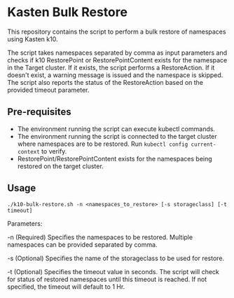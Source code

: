 # Kasten Bulk Restore

This repository contains the script to perform a bulk restore of namespaces using Kasten k10.

The script takes namespaces separated by comma as input parameters and checks if k10 RestorePoint or RestorePointContent exists for the namespace in the Target cluster. If it exists, the script performs a RestoreAction. If it doesn't exist, a warning message is issued and the namespace is skipped. The script also reports the status of the RestoreAction based on the provided timeout parameter.


## Pre-requisites

* The environment running the script can execute kubectl commands.
* The environment running the script is connected to the target cluster where namespaces are to be restored. Run `kubectl config current-context` to verify.
* RestorePoint/RestorePointContent exists for the namespaces being restored on the target cluster.


## Usage

```
./k10-bulk-restore.sh -n <namespaces_to_restore> [-s storageclass] [-t timeout]
```

Parameters:

-n (Required) Specifies the namespaces to be restored. Multiple namespaces can be provided separated by comma.

-s (Optional) Specifies the name of the storageclass to be used for restore.

-t (Optional) Specifies the timeout value in seconds. The script will check for status of restored namespaces until this timeout is reached. If not specified, the timeout will default to 1 Hr.

